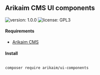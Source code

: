 ## Arikaim CMS UI components
![version: 1.0.0](https://img.shields.io/github/release/arikaim/ui-components.svg)
![license: GPL3](https://img.shields.io/badge/License-GPLv3-blue.svg)



#### Requirements   
  * [Arikaim CMS](https://github.com/arikaim/arikaim)


#### Install
```bash

composer require arikaim/ui-components

```
